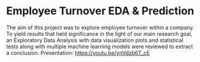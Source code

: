 # Employee Turnover EDA & Prediction
The aim of this project was to explore employee turnover within a company. To yield results that held significance in the light of our main research goal, an Exploratory Data Analysis with data visualization plots and statistical tests along with multiple machine learning models were reviewed to extract a conclusion.
Presentation: https://youtu.be/ynVdzb6T_cE
